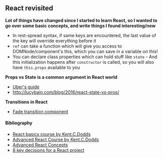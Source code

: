 ## React revisited

**Lot of things have changed since I started to learn React, so I wanted to go over some basic concepts, and write things I found interesting/new**

* In rest-spread syntax, if same keys are encountered, the last value of the key will override everything before it
* `ref` can take a function which will give you access to DOMNode/component's this, which you can save in a variable on this!
* You can declare class properties which can hold stuff like `state` - And this initialization happens after `constructor` is called, so you will also have `this.props` available to you

**Props vs State is a common argument in React world**

* [Uber's guide](https://github.com/uberVU/react-guide/blob/master/props-vs-state.md)
* http://lucybain.com/blog/2016/react-state-vs-pros/

**Transitions in React**

* [Fade transition component](https://codesandbox.io/embed/y26rj99yov?codemirror=1)

#### Bibliography

* [React basics course by Kent.C.Dodds](https://egghead.io/courses/the-beginner-s-guide-to-reactjs)
* [Advanced React Course by Kent.C.Dodds](https://egghead.io/courses/advanced-react-component-patterns)
* [Advanced React Concepts](https://engineering.opsgenie.com/you-learned-the-basics-of-react-now-what-389e69be3c5a)
* [8 key decisions for a React project](https://medium.freecodecamp.org/8-key-react-component-decisions-cc965db11594)
